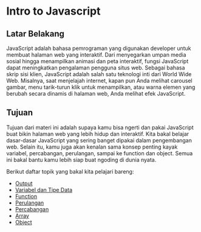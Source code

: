 # Intro to Javascript

## Latar Belakang

JavaScript adalah bahasa pemrograman yang digunakan developer untuk membuat halaman web yang interaktif. Dari menyegarkan umpan media sosial hingga menampilkan animasi dan peta interaktif, fungsi JavaScript dapat meningkatkan pengalaman pengguna situs web. Sebagai bahasa skrip sisi klien, JavaScript adalah salah satu teknologi inti dari World Wide Web. Misalnya, saat menjelajah internet, kapan pun Anda melihat carousel gambar, menu tarik-turun klik untuk menampilkan, atau warna elemen yang berubah secara dinamis di halaman web, Anda melihat efek JavaScript.

## Tujuan

Tujuan dari materi ini adalah supaya kamu bisa ngerti dan pakai JavaScript buat bikin halaman web yang lebih hidup dan interaktif. Kita bakal belajar dasar-dasar JavaScript yang sering banget dipakai dalam pengembangan web. Selain itu, kamu juga akan kenalan sama konsep penting kayak variabel, percabangan, perulangan, sampai ke function dan object. Semua ini bakal bantu kamu lebih siap buat ngoding di dunia nyata.

Berikut daftar topik yang bakal kita pelajari bareng:

- [Output](https://www.petanikode.com/javascript-output/)
- [Variabel dan Tipe Data](https://www.petanikode.com/javascript-variabel/)
- [Function](https://www.petanikode.com/javascript-fungsi/)
- [Perulangan](https://www.petanikode.com/javascript-perulangan/)
- [Percabangan](https://www.petanikode.com/javascript-percabangan/)
- [Array](https://www.petanikode.com/javascript-array/)
- [Object](https://www.petanikode.com/javascript-objek/)
